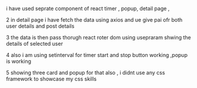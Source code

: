 
 i have used seprate component of react timer , popup, detail page , 

 2 in detail page i  have fetch the data using axios and ue give pai ofr both user details and post details 

 3   the data is then pass thorugh react roter dom using usepraram shwing the details of selected user 

 4   also i am using setinterval for timer   start and stop button working  ,popup is working 

  5  showing three card and popup for that also , i  didnt use any css framework 
  to showcase my css skills  
 
